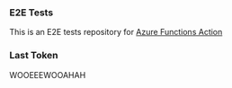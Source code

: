 ### E2E Tests
This is an E2E tests repository for [Azure Functions Action](https://github.com/Azure/functions-action)

### Last Token
WOOEEEWOOAHAH
